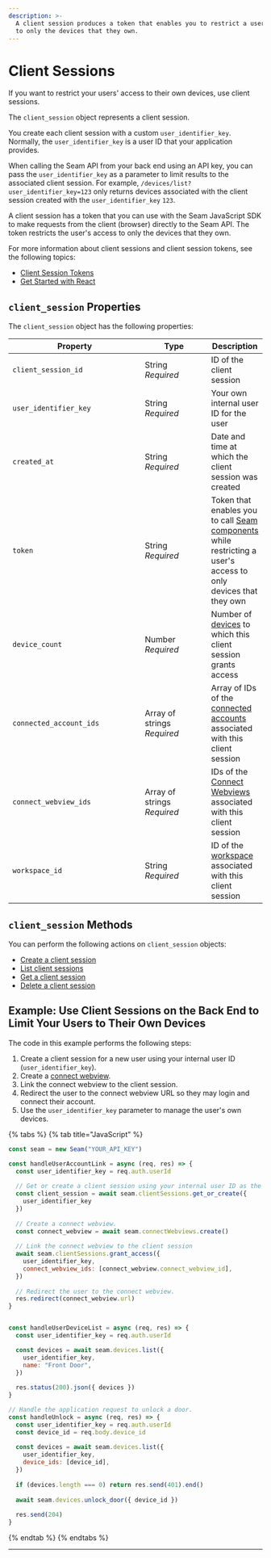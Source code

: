 ```yaml
---
description: >-
  A client session produces a token that enables you to restrict a user's access
  to only the devices that they own.
---
```


# Client Sessions

If you want to restrict your users' access to their own devices, use client sessions.

The `client_session` object represents a client session.

You create each client session with a custom `user_identifier_key`.
Normally, the `user_identifier_key` is a user ID that your application provides.

When calling the Seam API from your back end using an API key,
you can pass the `user_identifier_key` as a parameter to limit results to the associated client session.
For example, `/devices/list?user_identifier_key=123` only returns devices associated with the client session created with the `user_identifier_key` `123`.

A client session has a token that you can use with the Seam JavaScript SDK to make requests
from the client (browser) directly to the Seam API.
The token restricts the user's access to only the devices that they own.

For more information about client sessions and client session tokens, see the following topics:

* [Client Session Tokens](../../core-concepts/workspaces/client-session-tokens.md)
* [Get Started with React](../../seam-components/overview/get-started-with-react-components-and-client-session-tokens.md)

## `client_session` Properties

The `client_session` object has the following properties:

<table><thead><tr><th width="272">Property</th><th width="132">Type</th><th>Description</th></tr></thead><tbody><tr><td><code>client_session_id</code></td><td>String<br><em>Required</em></td><td>ID of the client session</td></tr><tr><td><code>user_identifier_key</code></td><td>String<br><em>Required</em></td><td>Your own internal user ID for the user</td></tr><tr><td><code>created_at</code></td><td>String<br><em>Required</em></td><td>Date and time at which the client session was created</td></tr><tr><td><code>token</code></td><td>String<br><em>Required</em></td><td>Token that enables you to call <a href="broken-reference">Seam components</a> while restricting a user's access to only devices that they own</td></tr><tr><td><code>device_count</code></td><td>Number<br><em>Required</em></td><td>Number of <a href="../../core-concepts/devices.md">devices</a> to which this client session grants access</td></tr><tr><td><code>connected_account_ids</code></td><td>Array of strings<br><em>Required</em></td><td>Array of IDs of the <a href="../connected-accounts/">connected accounts</a> associated with this client session</td></tr><tr><td><code>connect_webview_ids</code></td><td>Array of strings<br><em>Required</em></td><td>IDs of the <a href="../../core-concepts/connect-webviews/">Connect Webviews</a> associated with this client session</td></tr><tr><td><code>workspace_id</code></td><td>String<br><em>Required</em></td><td>ID of the <a href="../../core-concepts/workspaces/">workspace</a> associated with this client session</td></tr></tbody></table>

## `client_session` Methods

You can perform the following actions on `client_session` objects:

* [Create a client session](create-a-client-session.md)
* [List client sessions](list-client-sessions.md)
* [Get a client session](get-a-client-session.md)
* [Delete a client session](delete-a-client-session.md)


## Example: Use Client Sessions on the Back End to Limit Your Users to Their Own Devices

The code in this example performs the following steps:

1. Create a client session for a new user using your internal user ID (`user_identifier_key`).
2. Create a [connect webview](../../core-concepts/connect-webviews).
3. Link the connect webview to the client session.
4. Redirect the user to the connect webview URL so they may login and connect their account.
5. Use the `user_identifier_key` parameter to manage the user's own devices.

{% tabs %}
{% tab title="JavaScript" %}

```javascript
const seam = new Seam("YOUR_API_KEY")

const handleUserAccountLink = async (req, res) => {
  const user_identifier_key = req.auth.userId
  
  // Get or create a client session using your internal user ID as the user_identifier_key.
  const client_session = await seam.clientSessions.get_or_create({
    user_identifier_key
  })
  
  // Create a connect webview.
  const connect_webview = await seam.connectWebviews.create()
  
  // Link the connect webview to the client session
  await seam.clientSessions.grant_access({
    user_identifier_key,
    connect_webview_ids: [connect_webview.connect_webview_id],
  })
  
  // Redirect the user to the connect webview.
  res.redirect(connect_webview.url)
}


const handleUserDeviceList = async (req, res) => {
  const user_identifier_key = req.auth.userId

  const devices = await seam.devices.list({
    user_identifier_key,
    name: "Front Door",
  })
  
  res.status(200).json({ devices })
}

// Handle the application request to unlock a door.
const handleUnlock = async (req, res) => {
  const user_identifier_key = req.auth.userId
  const device_id = req.body.device_id
  
  const devices = await seam.devices.list({
    user_identifier_key,
    device_ids: [device_id],
  })
  
  if (devices.length === 0) return res.send(401).end()
  
  await seam.devices.unlock_door({ device_id })
  
  res.send(204)
}
```
{% endtab %}
{% endtabs %}

***
